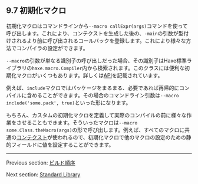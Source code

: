 ## 9.7 初期化マクロ

初期化マクロはコマンドラインから`--macro callExpr(args)`コマンドを使って呼び出します。これにより、コンテクストを生成した後の、`-main`の引数が型付けされるより前に呼び出されるコールバックを登録します。これにより様々な方法でコンパイラの設定ができます。

`--macro`の引数が単なる識別子の呼び出しだった場合、その識別子はHaxe標準ライブラリの`haxe.macro.Compiler`内から検索されます。このクラスには便利な初期化マクロがいくつもあります。詳しくは[API](http://api.haxe.org//haxe/macro/Compiler.html)を記載されています。

例えば、`include`マクロではパッケージをまるまる、必要であれば再帰的にコンパイルに含めることができます。その場合のコマンドライン引数は`--macro include('some.pack', true)`といった形になります。

もちろん、カスタムの初期化マクロを定義して実際のコンパイルの前に様々な作業をさせることもできます。そういったマクロは`--macro some.Class.theMacro(args)`の形で呼び出します。例えば、すべてのマクロに共通の[コンテクスト](macro-context.md)が使われるので、初期化マクロで他のマクロの設定のための静的フィールドに値を設定することができます。

---

Previous section: [ビルド順序](macro-limitations-build-order.md)

Next section: [Standard Library](std.md)